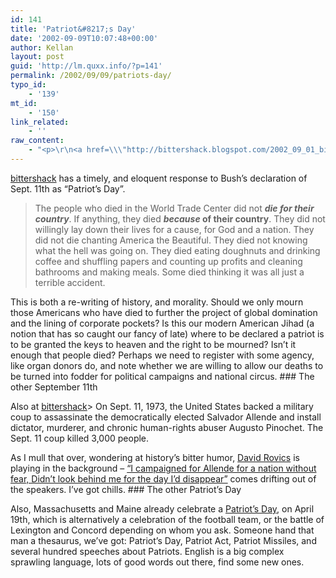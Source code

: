 ```yaml
---
id: 141
title: 'Patriot&#8217;s Day'
date: '2002-09-09T10:07:48+00:00'
author: Kellan
layout: post
guid: 'http://lm.quxx.info/?p=141'
permalink: /2002/09/09/patriots-day/
typo_id:
    - '139'
mt_id:
    - '150'
link_related:
    - ''
raw_content:
    - "<p>\r\n<a href=\\\"http://bittershack.blogspot.com/2002_09_01_bittershack_archive.html#85419204\\\">bittershack</a> has a timely, and eloquent response to Bush\\'s declaration of Sept. 11th as \\\"Patriot\\'s Day\\\".\r\n<blockquote>\r\nThe people who died in the World Trade Center did not <em><b>die for their country</b></em>. If anything, they died <b><em>because</em> of their country</b>. They did not willingly lay down their lives for a cause, for God and a nation. They did not die chanting America the Beautiful. They died not knowing what the hell was going on. They died eating doughnuts and drinking coffee and shuffling papers and counting up profits and cleaning bathrooms and making meals. Some died thinking it was all just a terrible accident. \r\n</blockquote>\r\nThis is both a re-writing of history, and morality.  Should we only mourn those Americans who have died to further the project of global domination and the lining of corporate pockets?  Is this our modern American Jihad (a notion that has so caught our fancy of late) where to be declared a patriot is to be granted the keys to heaven and the right to be mourned?  Isn\\'t it enough that people died?  Perhaps we need to register with some agency, like organ donors do, and note whether we are willing to allow our deaths to be turned into fodder for political campaigns and national circus.\r\n</p>\r\n<p>\r\n<h3>The other September 11th</h3>\r\nAlso at <a href=\\\"http://bittershack.blogspot.com/2002_09_01_bittershack_archive.html#85419204\\\">bittershack</a>\r\n<blockquote>\r\nOn Sept. 11, 1973, the United States backed a military coup to assassinate the democratically elected Salvador Allende and install dictator, murderer, and chronic human-rights abuser Augusto Pinochet. The Sept. 11 coup killed 3,000 people.\r\n</blockquote>\r\nAs I mull that over, wondering at history\\'s bitter humor, <a href=\\\"http://www.davidrovics.com\\\">David Rovics</a> is playing in the background - \r\n<a href=\\\"http://members.aol.com/drovics/gloryl.htm\\\">\\\"I campaigned for Allende for a nation without fear, Didn\\'t look behind me for the day I\\'d disappear\\\"</a> comes drifting out of the speakers.  I\\'ve got chills.\r\n</p>\r\n<p>\r\n<h3>The other Patriot\\'s Day</h3>\r\nAlso, Massachusetts and Maine already celebrate a \r\n<a href=\\\"http://www.noblenet.org/year/tty4pat.htm\\\">Patriot\\'s Day</a>, on April 19th, which is alternatively a celebration of the football team, or the battle of Lexington and Concord depending on whom you ask.  Someone hand that man a thesaurus, we\\'ve got: Patriot\\'s Day, Patriot Act, Patriot Missiles, and several hundred speeches about Patriots.  English is a big complex sprawling language, lots of good words out there, find some new ones.\r\n</p>"
---
```


[bittershack](http://bittershack.blogspot.com/2002_09_01_bittershack_archive.html#85419204) has a timely, and eloquent response to Bush’s declaration of Sept. 11th as “Patriot’s Day”.

> The people who died in the World Trade Center did not ***die for their country***. If anything, they died ***because* of their country**. They did not willingly lay down their lives for a cause, for God and a nation. They did not die chanting America the Beautiful. They died not knowing what the hell was going on. They died eating doughnuts and drinking coffee and shuffling papers and counting up profits and cleaning bathrooms and making meals. Some died thinking it was all just a terrible accident.

This is both a re-writing of history, and morality. Should we only mourn those Americans who have died to further the project of global domination and the lining of corporate pockets? Is this our modern American Jihad (a notion that has so caught our fancy of late) where to be declared a patriot is to be granted the keys to heaven and the right to be mourned? Isn’t it enough that people died? Perhaps we need to register with some agency, like organ donors do, and note whether we are willing to allow our deaths to be turned into fodder for political campaigns and national circus. ### The other September 11th

Also at [bittershack](http://bittershack.blogspot.com/2002_09_01_bittershack_archive.html#85419204)> On Sept. 11, 1973, the United States backed a military coup to assassinate the democratically elected Salvador Allende and install dictator, murderer, and chronic human-rights abuser Augusto Pinochet. The Sept. 11 coup killed 3,000 people.

As I mull that over, wondering at history’s bitter humor, [David Rovics](http://www.davidrovics.com) is playing in the background – [“I campaigned for Allende for a nation without fear, Didn’t look behind me for the day I’d disappear”](http://members.aol.com/drovics/gloryl.htm) comes drifting out of the speakers. I’ve got chills. ### The other Patriot’s Day

Also, Massachusetts and Maine already celebrate a [Patriot’s Day](http://www.noblenet.org/year/tty4pat.htm), on April 19th, which is alternatively a celebration of the football team, or the battle of Lexington and Concord depending on whom you ask. Someone hand that man a thesaurus, we’ve got: Patriot’s Day, Patriot Act, Patriot Missiles, and several hundred speeches about Patriots. English is a big complex sprawling language, lots of good words out there, find some new ones. 